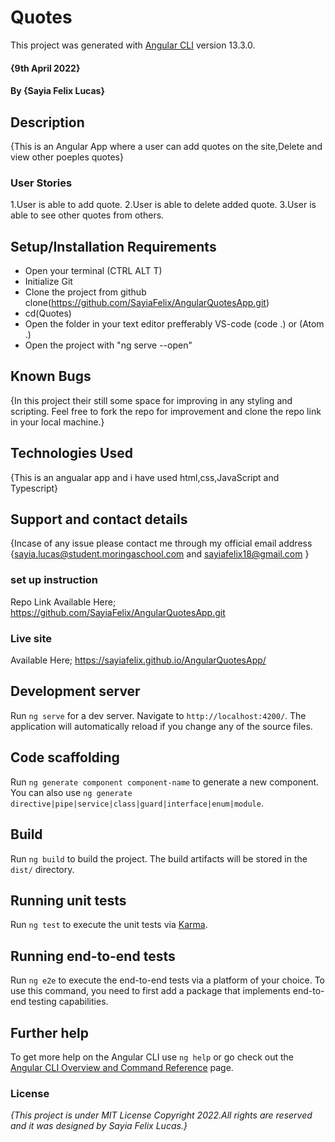 # Quotes
This project was generated with [Angular CLI](https://github.com/angular/angular-cli) version 13.3.0.

#### {9th April 2022}
#### By **{Sayia Felix Lucas}**
## Description
{This is an Angular App where a user can add quotes on the site,Delete and view other poeples quotes}

### User Stories
1.User is able to add quote.
2.User is able to delete added quote.
3.User is able to see other quotes from others.

## Setup/Installation Requirements
* Open your terminal (CTRL ALT T)
* Initialize Git
* Clone the project from github clone(https://github.com/SayiaFelix/AngularQuotesApp.git)
* cd(Quotes)
* Open the folder in your text editor prefferably VS-code (code .) or (Atom .)
* Open the project with "ng serve --open"

## Known Bugs
{In this project their still some space for improving in any styling and scripting. Feel free to fork the repo for improvement and clone the repo link in your local machine.}

## Technologies Used
{This is an angualar app and i have used html,css,JavaScript and Typescript}

## Support and contact details
{Incase of any issue please contact me through my official email address {sayia.lucas@student.moringaschool.com  and sayiafelix18@gmail.com }

### set up instruction 
Repo Link Available Here;
https://github.com/SayiaFelix/AngularQuotesApp.git

### Live site
Available Here;
https://sayiafelix.github.io/AngularQuotesApp/

## Development server
Run `ng serve` for a dev server. Navigate to `http://localhost:4200/`. The application will automatically reload if you change any of the source files.

## Code scaffolding
Run `ng generate component component-name` to generate a new component. You can also use `ng generate directive|pipe|service|class|guard|interface|enum|module`.

## Build
Run `ng build` to build the project. The build artifacts will be stored in the `dist/` directory.

## Running unit tests
Run `ng test` to execute the unit tests via [Karma](https://karma-runner.github.io).

## Running end-to-end tests
Run `ng e2e` to execute the end-to-end tests via a platform of your choice. To use this command, you need to first add a package that implements end-to-end testing capabilities.

## Further help
To get more help on the Angular CLI use `ng help` or go check out the [Angular CLI Overview and Command Reference](https://angular.io/cli) page.

### License
*{This project is under MIT License Copyright 2022.All rights are reserved and it was designed by Sayia Felix Lucas.}*

